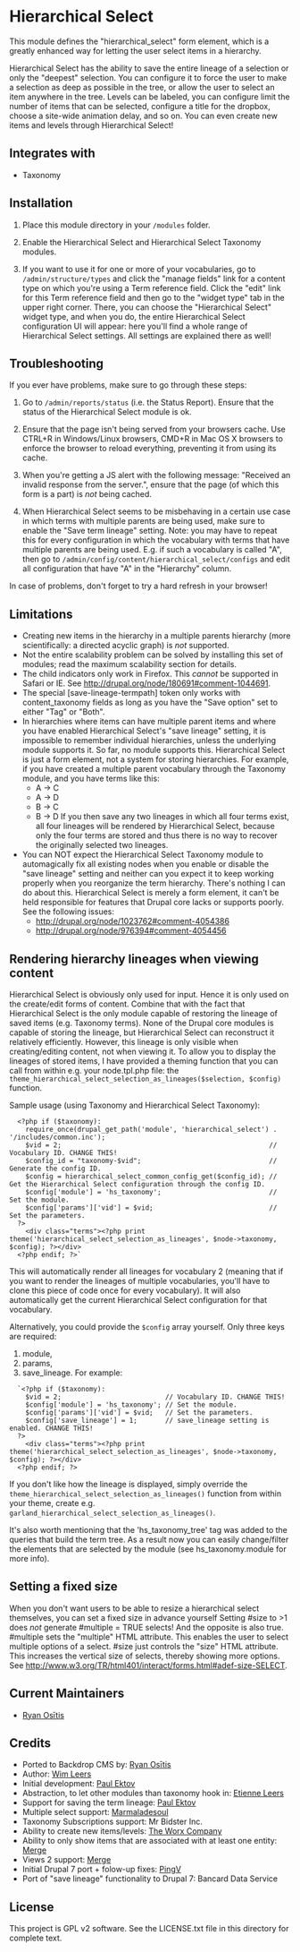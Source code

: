 Hierarchical Select
======================
This module defines the "hierarchical_select" form element, which is a greatly
enhanced way for letting the user select items in a hierarchy.

Hierarchical Select has the ability to save the entire lineage of a selection
or only the "deepest" selection. You can configure it to force the user to
make a selection as deep as possible in the tree, or allow the user to select
an item anywhere in the tree. Levels can be labeled, you can configure limit
the number of items that can be selected, configure a title for the dropbox,
choose a site-wide animation delay, and so on. You can even create new items
and levels through Hierarchical Select!

Integrates with
---------------
* Taxonomy

Installation
---------------
1. Place this module directory in your `/modules` folder.

1. Enable the Hierarchical Select and Hierarchical Select Taxonomy modules.

1. If you want to use it for one or more of your vocabularies, go to
`/admin/structure/types` and click the "manage fields" link for a content type on
which you're using a Term reference field. Click the "edit" link for this Term
reference field and then go to the "widget type" tab in the upper right corner.
There, you can choose the "Hierarchical Select" widget type, and when you do,
the entire Hierarchical Select configuration UI will appear: here you'll find
a whole range of Hierarchical Select settings. All settings are explained
there as well!

Troubleshooting
---------------
If you ever have problems, make sure to go through these steps:

1. Go to `/admin/reports/status` (i.e. the Status Report). Ensure that the status
   of the Hierarchical Select module is ok.

1. Ensure that the page isn't being served from your browsers cache. Use
   CTRL+R in Windows/Linux browsers, CMD+R in Mac OS X browsers to enforce the
   browser to reload everything, preventing it from using its cache.

1. When you're getting a JS alert with the following message: "Received an
   invalid response from the server.", ensure that the page (of which this
   form is a part) is *not* being cached.

1. When Hierarchical Select seems to be misbehaving in a certain use case in
   which terms with multiple parents are being used, make sure to enable the
   "Save term lineage" setting.
   Note: you may have to repeat this for every configuration in which the
   vocabulary with terms that have multiple parents are being used. E.g. if
   such a vocabulary is called "A", then go to
      `/admin/config/content/hierarchical_select/configs`
   and edit all configuration that have "A" in the "Hierarchy" column.

In case of problems, don't forget to try a hard refresh in your browser!

Limitations
---------------
* Creating new items in the hierarchy in a multiple parents hierarchy (more
  scientifically: a directed acyclic graph) is *not* supported.
* Not the entire scalability problem can be solved by installing this set of
  modules; read the maximum scalability section for details.
* The child indicators only work in Firefox. This *cannot* be supported in
  Safari or IE. See http://drupal.org/node/180691#comment-1044691.
* The special [save-lineage-termpath] token only works with content_taxonomy
  fields as long as you have the "Save option" set to either "Tag" or "Both".
* In hierarchies where items can have multiple parent items and where you have
  enabled Hierarchical Select's "save lineage" setting, it is impossible to
  remember individual hierarchies, unless the underlying module supports it.
  So far, no module supports this. Hierarchical Select is just a form element,
  not a system for storing hierarchies.
  For example, if you have created a multiple parent vocabulary through the
  Taxonomy module, and you have terms like this:
  * A -> C
  * A -> D
  * B -> C
  * B -> D
  If you then save any two lineages in which all four terms exist, all four
  lineages will be rendered by Hierarchical Select, because only the four
  terms are stored and thus there is no way to recover the originally selected
  two lineages.
* You can NOT expect the Hierarchical Select Taxonomy module to automagically
  fix all existing nodes when you enable or disable the "save lineage" setting
  and neither can you expect it to keep working properly when you reorganize
  the term hierarchy. There's nothing I can do about this. Hierarchical Select
  is merely a form element, it can't be held responsible for features that
  Drupal core lacks or supports poorly.
  See the following issues:
  * http://drupal.org/node/1023762#comment-4054386
  * http://drupal.org/node/976394#comment-4054456

Rendering hierarchy lineages when viewing content
---------------
Hierarchical Select is obviously only used for input. Hence it is only used on
the create/edit forms of content.
Combine that with the fact that Hierarchical Select is the only module capable
of restoring the lineage of saved items (e.g. Taxonomy terms). None of the
Drupal core modules is capable of storing the lineage, but Hierarchical Select
can reconstruct it relatively efficiently. However, this lineage is only
visible when creating/editing content, not when viewing it.
To allow you to display the lineages of stored items, I have provided a
theming function that you can call from within e.g. your node.tpl.php file:
the `theme_hierarchical_select_selection_as_lineages($selection, $config)`
function.

Sample usage (using Taxonomy and Hierarchical Select Taxonomy):
```
  <?php if ($taxonomy):
    require_once(drupal_get_path('module', 'hierarchical_select') . '/includes/common.inc');
    $vid = 2;                                                    // Vocabulary ID. CHANGE THIS!
    $config_id = "taxonomy-$vid";                                // Generate the config ID.
    $config = hierarchical_select_common_config_get($config_id); // Get the Hierarchical Select configuration through the config ID.
    $config['module'] = 'hs_taxonomy';                           // Set the module.
    $config['params']['vid'] = $vid;                             // Set the parameters.
  ?>
    <div class="terms"><?php print theme('hierarchical_select_selection_as_lineages', $node->taxonomy, $config); ?></div>
  <?php endif; ?>`
```
This will automatically render all lineages for vocabulary 2 (meaning that if
you want to render the lineages of multiple vocabularies, you'll have to clone
this piece of code once for every vocabulary). It will also automatically get
the current Hierarchical Select configuration for that vocabulary.

Alternatively, you could provide the `$config` array yourself. Only three keys
are required:
1. module,
1. params,
1. save_lineage.
For example:
```
  `<?php if ($taxonomy):
    $vid = 2;                          // Vocabulary ID. CHANGE THIS!
    $config['module'] = 'hs_taxonomy'; // Set the module.
    $config['params']['vid'] = $vid;   // Set the parameters.
    $config['save_lineage'] = 1;       // save_lineage setting is enabled. CHANGE THIS!
  ?>
    <div class="terms"><?php print theme('hierarchical_select_selection_as_lineages', $node->taxonomy, $config); ?></div>
  <?php endif; ?>
```
If you don't like how the lineage is displayed, simply override the
`theme_hierarchical_select_selection_as_lineages()` function from within your
theme, create e.g. `garland_hierarchical_select_selection_as_lineages()`.

It's also worth mentioning that the 'hs_taxonomy_tree' tag was added to the
queries that build the term tree. As a result now you can easily change/filter
the elements that are selected by the module (see hs_taxonomy.module for more
info).

Setting a fixed size
---------------
When you don't want users to be able to resize a hierarchical select
themselves, you can set a fixed size in advance yourself
Setting #size to >1 does *not* generate #multiple = TRUE selects! And the
opposite is also true. #multiple sets the "multiple" HTML attribute. This
enables the user to select multiple options of a select. #size just controls
the "size" HTML attribute. This increases the vertical size of selects,
thereby showing more options.
See http://www.w3.org/TR/html401/interact/forms.html#adef-size-SELECT.

Current Maintainers
-------------------
* [Ryan Osītis](https://github.com/rositis)

Credits
-------------------
* Ported to Backdrop CMS by:
   [Ryan Osītis](https://github.com/rositis)
* Author:
   [Wim Leers](http://wimleers.com/)
* Initial development:
   [Paul Ektov](http://autobin.ru)
* Abstraction, to let other modules than taxonomy hook in:
   [Etienne Leers](http://creditcalc.biz)
* Support for saving the term lineage:
   [Paul Ektov](http://autobin.ru)
* Multiple select support:
   [Marmaladesoul](http://marmaladesoul.com)
* Taxonomy Subscriptions support:
   Mr Bidster Inc.
* Ability to create new items/levels:
   [The Worx Company](http://www.worxco.com)
* Ability to only show items that are associated with at least one entity:
   [Merge](http://merge.nl)
* Views 2 support:
   [Merge](http://merge.nl)
* Initial Drupal 7 port + folow-up fixes:
   [PingV](http://pingv.com)
* Port of "save lineage" functionality to Drupal 7:
   Bancard Data Service

License
-------------------
This project is GPL v2 software.
See the LICENSE.txt file in this directory for complete text.
